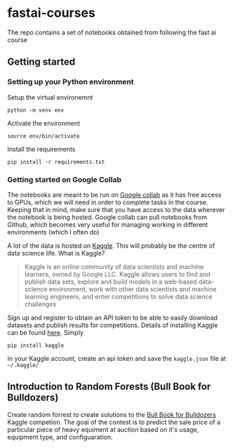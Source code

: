 # fastai-courses
The repo contains a set of notebooks obtained from following the fast ai course

## Getting started

### Setting up your Python environment

Setup the virtual environemnt 

`python -m venv env`

Activate the environment

`source env/bin/activate`

Install the requirements

`pip install -r requirements.txt`

### Getting started on Google Collab

The notebooks are meant to be run on [Google collab](https://colab.research.google.com/notebooks/welcome.ipynb#recent=true) as it has free access to GPUs, which we will need in order to complete tasks in the course.
Keeping that in mind, make sure that you have access to the data wherever the notebook is being hosted. Google collab can pull notebooks from Github, which becomes very useful for managing working in different environments (which I often do)

A lot of the data is hosted on [Kaggle](https://www.kaggle.com). This will probably be the centre of data science life. What is Kaggle? 

> Kaggle is an online community of data scientists and machine learners, owned by Google LLC. Kaggle allows users to find and publish data sets, explore and build models in a web-based data-science environment, work with other data scientists and machine learning engineers, and enter competitions to solve data science challenges 

Sign up and register to obtain an API token to be able to easily download datasets and publish results for competitions.
Details of installing Kaggle can be found [here](https://github.com/Kaggle/kaggle-api). Simply 

`pip install kaggle`

In your Kaggle account, create an api token and save the `kaggle.json` file at `~/.kaggle/`

## Introduction to Random Forests (Bull Book for Bulldozers)
Create random forrest to create solutions to the [Bull Book for Bulldozers](https://www.kaggle.com/c/bluebook-for-bulldozers) Kaggle competion.
The goal of the contest is to predict the sale price of a particular piece of heavy equiment at auction based on it's usage, equipment type, and configuaration.
